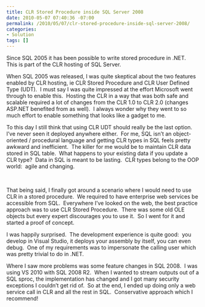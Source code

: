 ```yaml
---
title: CLR Stored Procedure inside SQL Server 2008
date: 2010-05-07 07:40:36 -07:00
permalink: /2010/05/07/clr-stored-procedure-inside-sql-server-2008/
categories:
- Solution
tags: []
---
```

<p>Since SQL 2005 it has been possible to write stored procedure in .NET.&#160; This is part of the CLR hosting of SQL Server.</p>  <p>When SQL 2005 was released, I was quite skeptical about the two features enabled by CLR hosting, ie CLR Stored Procedure and CLR User Defined Type (UDT).&#160; I must say I was quite impressed at the effort Microsoft went through to enable this.&#160; Hosting the CLR in a way that was both safe and scalable required a lot of changes from the CLR 1.0 to CLR 2.0 (changes ASP.NET benefited from as well).&#160; I always wonder why they went to so much effort to enable something that looks like a gadget to me.</p>  <p>To this day I still think that using CLR UDT should really be the last option.&#160; I’ve never seen it deployed anywhere either.&#160; For me, SQL isn’t an object-oriented / procedural language and getting CLR types in SQL feels pretty awkward and inefficient.&#160; The killer for me would be to maintain CLR data stored in SQL table.&#160; What happens to your existing data if you update a CLR type?&#160; Data in SQL is meant to be lasting.&#160; CLR types belong to the OOP world:&#160; agile and changing.</p>  <p>&#160;</p>  <p>That being said, I finally got around a scenario where I would need to use CLR in a stored procedure.&#160; We required to have enterprise web services be accessible from SQL.&#160; Everywhere I’ve looked on the web, the best practice approach was to use CLR Stored Procedure.&#160; There was some old OLE objects but every expert discourages you to use it.&#160; So I went for it and started a proof of concept.</p>  <p>I was happily surprised.&#160; The development experience is quite good:&#160; you develop in Visual Studio, it deploys your assembly by itself, you can even debug.&#160; One of my requirements was to impersonate the calling user which was pretty trivial to do in .NET.</p>  <p>Where I saw more problems was some feature changes in SQL 2008.&#160; I was using VS 2010 with SQL 2008 R2.&#160; When I wanted to stream outputs out of a SQL sproc, the implementation has changed and I got many security exceptions I couldn’t get rid of.&#160; So at the end, I ended up doing only a web service call in CLR and all the rest in SQL.&#160; Conservative approach which I recommend!</p>